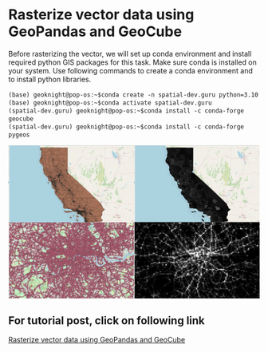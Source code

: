 # Rasterize vector data using GeoPandas and GeoCube
Before rasterizing the vector, we will set up conda environment and install required python GIS packages for this task. Make sure conda is installed on your system. Use following commands to create a conda environment and to install python libraries.
```
(base) geoknight@pop-os:~$conda create -n spatial-dev.guru python=3.10
(base) geoknight@pop-os:~$conda activate spatial-dev.guru
(spatial-dev.guru) geoknight@pop-os:~$conda install -c conda-forge geocube
(spatial-dev.guru) geoknight@pop-os:~$conda install -c conda-forge pygeos
```
![Rasterize vector data using GeoPandas and GeoCube](Rasterize%20vector%20data%20using%20GeoPandas%20and%20GeoCube.jpg)
## For tutorial post, click on following link<br/>
[Rasterize vector data using GeoPandas and GeoCube](https://spatial-dev.guru/2022/09/03/rasterize-vector-data-using-geopandas-and-geocube/)
